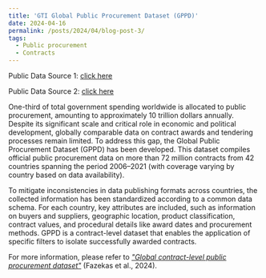 ```yaml
---
title: 'GTI Global Public Procurement Dataset (GPPD)'
date: 2024-04-16
permalink: /posts/2024/04/blog-post-3/
tags:
  - Public procurement
  - Contracts
---
```


Public Data Source 1: [click here](https://data-mendeley-com.libproxy1.nus.edu.sg/datasets/fwzpywbhgw/3)

Public Data Source 2: [click here](https://data-mendeley-com.libproxy1.nus.edu.sg/datasets/w9mzf4vswh/3)

One-third of total government spending worldwide is allocated to public procurement, amounting to approximately 10 trillion dollars annually. Despite its significant scale and critical role in economic and political development, globally comparable data on contract awards and tendering processes remain limited. To address this gap, the Global Public Procurement Dataset (GPPD) has been developed. This dataset compiles official public procurement data on more than 72 million contracts from 42 countries spanning the period 2006–2021 (with coverage varying by country based on data availability). 

To mitigate inconsistencies in data publishing formats across countries, the collected information has been standardized according to a common data schema. For each country, key attributes are included, such as information on buyers and suppliers, geographic location, product classification, contract values, and procedural details like award dates and procurement methods. GPPD is a contract-level dataset that enables the application of specific filters to isolate successfully awarded contracts. 

For more information, please refer to [*"Global contract-level public procurement dataset"*]() (Fazekas et al., 2024).
